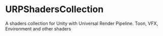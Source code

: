 # URPShadersCollection
A shaders collection for Unity with Universal Render Pipeline. Toon, VFX, Environment and other shaders
